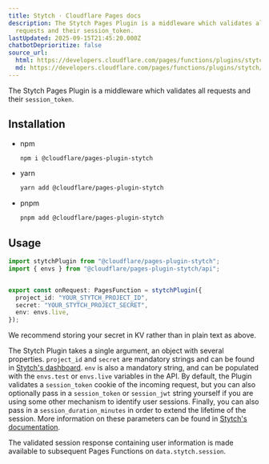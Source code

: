 ```yaml
---
title: Stytch · Cloudflare Pages docs
description: The Stytch Pages Plugin is a middleware which validates all
  requests and their session_token.
lastUpdated: 2025-09-15T21:45:20.000Z
chatbotDeprioritize: false
source_url:
  html: https://developers.cloudflare.com/pages/functions/plugins/stytch/
  md: https://developers.cloudflare.com/pages/functions/plugins/stytch/index.md
---
```


The Stytch Pages Plugin is a middleware which validates all requests and their `session_token`.

## Installation

* npm

  ```sh
  npm i @cloudflare/pages-plugin-stytch
  ```

* yarn

  ```sh
  yarn add @cloudflare/pages-plugin-stytch
  ```

* pnpm

  ```sh
  pnpm add @cloudflare/pages-plugin-stytch
  ```

## Usage

```typescript
import stytchPlugin from "@cloudflare/pages-plugin-stytch";
import { envs } from "@cloudflare/pages-plugin-stytch/api";


export const onRequest: PagesFunction = stytchPlugin({
  project_id: "YOUR_STYTCH_PROJECT_ID",
  secret: "YOUR_STYTCH_PROJECT_SECRET",
  env: envs.live,
});
```

We recommend storing your secret in KV rather than in plain text as above.

The Stytch Plugin takes a single argument, an object with several properties. `project_id` and `secret` are mandatory strings and can be found in [Stytch's dashboard](https://stytch.com/dashboard/api-keys). `env` is also a mandatory string, and can be populated with the `envs.test` or `envs.live` variables in the API. By default, the Plugin validates a `session_token` cookie of the incoming request, but you can also optionally pass in a `session_token` or `session_jwt` string yourself if you are using some other mechanism to identify user sessions. Finally, you can also pass in a `session_duration_minutes` in order to extend the lifetime of the session. More information on these parameters can be found in [Stytch's documentation](https://stytch.com/docs/api/session-auth).

The validated session response containing user information is made available to subsequent Pages Functions on `data.stytch.session`.
